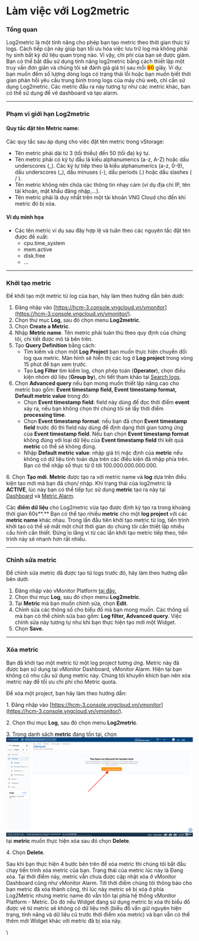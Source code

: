 # Làm việc với Log2metric

### Tổng quan <a href="#lamviecvoilog2metric-tongquan" id="lamviecvoilog2metric-tongquan"></a>

Log2metric là một tính năng cho phép bạn tạo metric theo thời gian thực từ logs. Cách tiếp cận này giúp bạn tối ưu hóa việc lưu trữ log mà không phải hy sinh bất kỳ dữ liệu quan trọng nào. Vì vậy, chi phí của bạn sẽ được giảm.\
Bạn có thể bắt đầu sử dụng tính năng log2metric bằng cách thiết lập một truy vấn đơn giản và chúng tôi sẽ đánh giá giá trị sau mỗi <mark style="color:red;">**60**</mark> giây. Ví dụ: bạn muốn đếm số lượng dòng logs có trạng thái lỗi hoặc bạn muốn biết thời gian phản hồi yêu cầu trung bình trong logs của máy chủ web, chỉ cần sử dụng Log2metric. Các metric đầu ra này tương tự như các metric khác, bạn có thể sử dụng để vẽ dashboard và tạo alarm.

***

### Phạm vi giới hạn Log2metric <a href="#lamviecvoilog2metric-phamvigioihanlog2metric" id="lamviecvoilog2metric-phamvigioihanlog2metric"></a>

#### Quy tắc đặt tên Metric name: <a href="#lamviecvoilog2metric-quytacdattenmetricname" id="lamviecvoilog2metric-quytacdattenmetricname"></a>

Các quy tắc sau áp dụng cho việc đặt tên metric trong vStorage:

* Tên metric phải dài từ 3 (tối thiểu) đến 50 (tối đa) ký tự.
* Tên metric phải có ký tự đầu là kiểu alphanumerics (a-z, A-Z) hoặc dấu underscores (\_). Các ký tự tiếp theo là kiểu alphanumerics (a-z, 0-9), dấu underscores (\_), dấu minuses (-), dấu periods (.) hoặc dấu slashes ( / ).
* Tên metric không nên chứa các thông tin nhạy cảm (ví dụ địa chỉ IP, tên tài khoản, mật khẩu đăng nhập,...).
* Tên metric phải là duy nhất trên một tài khoản VNG Cloud cho đến khi metric đó bị xóa.&#x20;

#### Ví dụ minh họa <a href="#lamviecvoilog2metric-viduminhhoa" id="lamviecvoilog2metric-viduminhhoa"></a>

* Các tên metric ví dụ sau đây hợp lệ và tuân theo các nguyên tắc đặt tên được đề xuất:
  * cpu.time\_system
  * mem.active
  * disk.free
  * ...

***

### Khởi tạo metric <a href="#lamviecvoilog2metric-khoitaometric" id="lamviecvoilog2metric-khoitaometric"></a>

Để khởi tạo một metric từ log của bạn, hãy làm theo hướng dẫn bên dưới:

1. Đăng nhập vào [https://hcm-3.console.vngcloud.vn/vmonitor](https://hcm-3.console.vngcloud.vn/vmonitor/).
2. Chọn thư mục **Log**, sau đó chọn menu **Log2metric**.
3. Chọn **Create a Metric**.
4. Nhập **Metric name**. Tên metric phải tuân thủ theo quy định của chúng tôi, chi tiết được mô tả bên trên.
5. Tạo **Query Definition** bằng cách:&#x20;
   * Tìm kiếm và chọn một **Log** **Project** bạn muốn thực hiện chuyển đổi log qua metric. Màn hình sẽ hiển thị các log ở **Log project** trong vòng 15 phút để bạn xem trước.
   * Tạo **Log Filter** tìm kiếm log, chọn phép toán (**Operator**), chọn điều kiện nhóm dữ liệu (**Group by**), chi tiết tham khảo tại [Search logs](lam-viec-voi-log-search/search-logs.md).
6. Chọn **Advanced query** nếu bạn mong muốn thiết lập nâng cao cho metric bao gồm: **Event timestamp field, Event timestamp format, Default metric value** trong đó:&#x20;
   * Chọn **Event timestamp field**: field này dùng để đọc thời điểm **event** xảy ra, nếu bạn không chọn thì chúng tôi sẽ lấy thời điểm **processing time**.
   * Chọn **Event timestamp format**: nếu bạn đã chọn **Event timestamp field** trước đó thì field này dùng để định dạng thời gian tương ứng của **Event timestamp field**. Nếu bạn chọn **Event timestamp format** không đúng với loại dữ liệu của **Event timestamp field** thì kết quả **metric** có thể sẽ không đúng.
   * Nhập **Default metric value**: nhập giá trị mặc định của **metric** nếu không có dữ liệu tính toán dựa trên các điều kiện đã nhập phía trên. Bạn có thể nhập số thực từ 0 tới 100.000.000.000.000.

6\. Chọn **Tạo mới**. **Metric** được tạo ra với metric name và **log** dựa trên điều kiện tạo mới mà bạn đã chọn/ nhập. Khi trạng thái của log2metric là **ACTIVE**, lúc này bạn có thể tiếp tục sử dụng **metric** tạo ra này tại [Dashboard](../dashboard/) và [Metric Alarm](../alarm/metric-alarm.md).

Các **điểm dữ liệu** cho Log2metric vừa tạo được định kỳ tạo ra trong khoảng thời gian 60s**.** Bạn có thể tạo nhiều **metric** cho một **log project** với các **metric name** khác nhau. Trong lần đầu tiên khởi tạo metric từ log, tiến trình khởi tạo có thể sẽ mất một chút thời gian do chúng tôi cần thiết lập nhiều cấu hình cần thiết. Đừng lo lắng vì từ các lần khởi tạo metric tiếp theo, tiến trình này sẽ nhanh hơn rất nhiều.

***

### Chỉnh sửa metric <a href="#lamviecvoilog2metric-chinhsuametric" id="lamviecvoilog2metric-chinhsuametric"></a>

Để chỉnh sửa metric đã được tạo từ logs trước đó, hãy làm theo hướng dẫn bên dưới:&#x20;

1. Đăng nhập vào vMonitor Platform [tại đây.](https://hcm-3.console.vngcloud.vn/vmonitor)&#x20;
2. Chọn thư mục **Log**, sau đó chọn menu **Log2metric**.
3. Tại **Metric** mà bạn muốn chỉnh sửa, chọn **Edit**.
4. Chỉnh sửa các thông số cho biểu đồ mà bạn mong muốn. Các thông số mà bạn có thể chỉnh sửa bao gồm: **Log filter, Advanced query**. Việc chỉnh sửa này tương tự như khi bạn thực hiện tạo mới một Widget.
5. Chọn **Save.**

***

### Xóa metric <a href="#lamviecvoilog2metric-xoametric" id="lamviecvoilog2metric-xoametric"></a>

Bạn đã khởi tạo một metric từ một log project tương ứng. Metric này đã được bạn sử dụng tại vMonitor Dashboard, vMonitor Alarm. Hiện tại bạn không có nhu cầu sử dụng metric này. Chúng tôi khuyến khích bạn nên xóa metric này để tối ưu chi phí cho Metric quota.

Để xóa một project, bạn hãy làm theo hướng dẫn:&#x20;

1\. Đăng nhập vào [https://hcm-3.console.vngcloud.vn/vmonitor](https://hcm-3.console.vngcloud.vn/vmonitor/).

2\. Chọn thư mục **Log**, sau đó chọn menu **Log2metric**.

3\. Trong danh sách **metric** đang tồn tại, chọn <img src="../../../.gitbook/assets/image (331).png" alt="" data-size="line">  tại **metric** muốn thực hiện xóa sau đó chọn **Delete**.

4\. Chọn **Delete**.

Sau khi bạn thực hiện 4 bước bên trên để xóa metric thì chúng tôi bắt đầu chạy tiến trình xóa metric của bạn. Trạng thái của metric lúc này là Đang xóa. Tại thời điểm này, metric vẫn chưa được cập nhật xóa ở vMonitor Dashboard cũng như vMonitor Alarm. Tới thời điểm chúng tôi thông báo cho bạn metric đã xóa thành công, thì lúc này metric sẽ bị xóa ở phía Log2Metric nhưng metric name đó vẫn tồn tại phía hệ thống vMonitor Platform - Metric. Do đó nếu Widget đang sử dụng metric bị xóa thì biểu đồ được vẽ từ metric sẽ không có dữ liệu mới (biểu đồ vẫn giữ nguyên hiện trạng, tính năng và dữ liệu cũ trước thời điểm xóa metric) và bạn vẫn có thể thêm mới Widget khác với metric đã bị xóa này.

\
